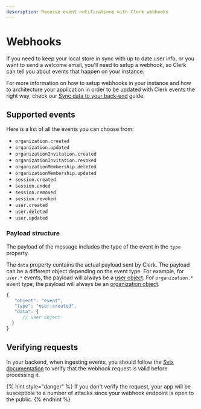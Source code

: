 ```yaml
---
description: Receive event notifications with Clerk webhooks
---
```


# Webhooks

If you need to keep your local store in sync with up to date user info,  or you want to send a welcome email, you'll need to setup a webhook, so Clerk can tell you about events that happen on your instance.

For more information on how to setup webhooks in your instance and how to architecture your application in order to be updated with Clerk events the right way, check our [Sync data to your back-end](broken-reference) guide.

## Supported events

Here is a list of all the events you can choose from:

* `organization.created`
* `organization.updated`
* `organizationInvitation.created`
* `organizationInvitation.revoked`
* `organizationMembership.deleted`
* `organizationMembership.updated`
* `session.created`
* `session.ended`
* `session.removed`
* `session.revoked`
* `user.created`&#x20;
* `user.deleted`&#x20;
* `user.updated`

### Payload structure

The payload of the message includes the type of the event in the `type` property.&#x20;

The `data` property contains the actual payload sent by Clerk. The payload can be a different object depending on the event type. For example, for `user.*` events, the payload will always be a [user object](frontend-api-reference/users/introduction.md). For `organization.*` event type, the payload will always be an [organization object](frontend-api-reference/users/introduction.md).

```javascript
{
   "object": "event",
   "type": "user.created",
   "data": {
      // user object
  }
}

```

## Verifying requests

In your backend, when ingesting events, you should follow the [Svix documentation](https://docs.svix.com/receiving/verifying-payloads) to verify that the webhook request is valid before processing it.

{% hint style="danger" %}
If you don't verify the request, your app will be susceptible to a number of attacks since your webhook endpoint is open to the public.
{% endhint %}
